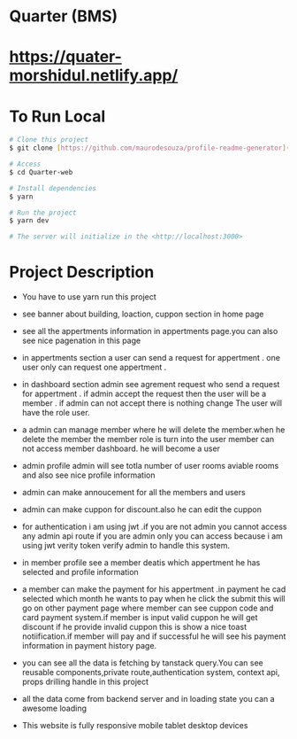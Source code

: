 # Quarter (BMS)

# https://quater-morshidul.netlify.app/

# To Run Local

```bash
# Clone this project
$ git clone [https://github.com/maurodesouza/profile-readme-generator](https://github.com/morshidulrahman/Quarter-web.git)

# Access
$ cd Quarter-web

# Install dependencies
$ yarn

# Run the project
$ yarn dev

# The server will initialize in the <http://localhost:3000>
```

# Project Description

- You have to use yarn run this project

- see banner about building, loaction, cuppon section in home page

- see all the appertments information in appertments page.you can also see nice pagenation in this page

- in appertments section a user can send a request for appertment . one user only can request one appertment .

- in dashboard section admin see agrement request who send a request for appertment . if admin accept the request then the user will be a member . if admin can not accept there is nothing change The user will have the role user.

- a admin can manage member where he will delete the member.when he delete the member the member role is turn into the user member can not access member dashboard. he will become a user

- admin profile admin will see totla number of user rooms aviable rooms and also see nice profile information

- admin can make annoucement for all the members and users

- admin can make cuppon for discount.also he can edit the cuppon

- for authentication i am using jwt .if you are not admin you cannot access any admin api route if you are admin only you can access because i am using jwt verity token verify admin to handle this system.

- in member profile see a member deatis which appertment he has selected and profile information

- a member can make the payment for his appertment .in payment he cad selected which month he wants to pay when he click the submit this will go on other payment page where member can see cuppon code and card payment system.if member is input valid cuppon he will get discount if he provide invalid cuppon this is show a nice toast notiification.if member will pay and if successful he will see his payment information in payment history page.

- you can see all the data is fetching by tanstack query.You can see reusable components,private route,authentication system, context api, props drilling handle in this project

- all the data come from backend server and in loading state you can a awesome loading

- This website is fully responsive mobile tablet desktop devices
